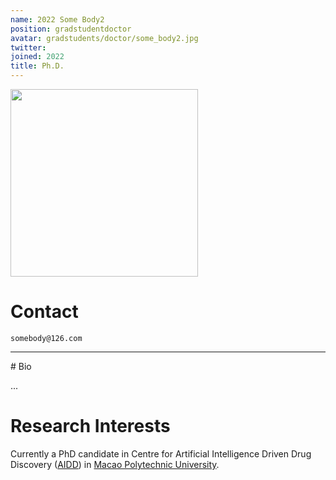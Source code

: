 ```yaml
---
name: 2022 Some Body2
position: gradstudentdoctor
avatar: gradstudents/doctor/some_body2.jpg
twitter:
joined: 2022
title: Ph.D.
---
```


<img width="300" src="{{site.baseurl}}/images/people/{{page.avatar}}" data-action="zoom">

# Contact

<i class="fa fa-envelope-o"></i>  `somebody@126.com`<br>

<hr>
# Bio

...

# Research Interests

Currently a PhD candidate in Centre for Artificial Intelligence Driven Drug Discovery ([AIDD](https://www.mpu.edu.mo/esca/en/aidd.php)) in [Macao Polytechnic University](https://www.mpu.edu.mo/en/index.php).

